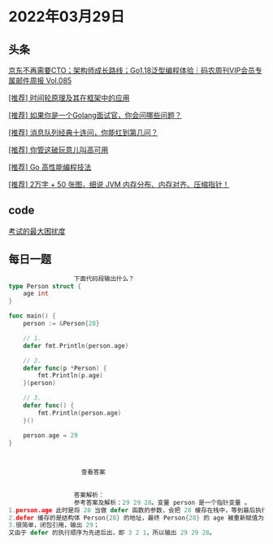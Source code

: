 # 2022年03月29日
## 头条
[京东不再需要CTO；架构师成长路线；Go1.18泛型编程体验｜码农周刊VIP会员专属邮件周报 Vol.085](https://toutiao.io/k/spdubm8)

[[推荐] 时间轮原理及其在框架中的应用](https://toutiao.io/k/1dwwpfd)

[[推荐] 如果你是一个Golang面试官，你会问哪些问题？](https://toutiao.io/k/yvw61mc)

[[推荐] 消息队列经典十连问，你能扛到第几问？](https://toutiao.io/k/8jfl3pp)

[[推荐] 你管这破玩意儿叫高可用](https://toutiao.io/k/qudsbeg)

[[推荐] Go 高性能编程技法](https://toutiao.io/k/405ts7m)

[[推荐] 2万字 + 50 张图，细说 JVM 内存分布、内存对齐、压缩指针！](https://toutiao.io/k/02whm5c)



## code
[考试的最大困扰度](https://leetcode-cn.com/problems/maximize-the-confusion-of-an-exam)



## 每日一题
```go
                  下面代码段输出什么？
type Person struct {
	age int
}

func main() {
	person := &Person{28}

	// 1. 
	defer fmt.Println(person.age)

	// 2.
	defer func(p *Person) {
		fmt.Println(p.age)
	}(person)  

	// 3.
	defer func() {
		fmt.Println(person.age)
	}()

	person.age = 29
}


                  
                    查看答案
                  
                
                  答案解析：
                  参考答案及解析：29 29 28。变量 person 是一个指针变量 。
1.person.age 此时是将 28 当做 defer 函数的参数，会把 28 缓存在栈中，等到最后执行该 defer 语句的时候取出，即输出 28；
2.defer 缓存的是结构体 Person{28} 的地址，最终 Person{28} 的 age 被重新赋值为 29，所以 defer 语句最后执行的时候，依靠缓存的地址取出的 age 便是 29，即输出 29；
3.很简单，闭包引用，输出 29；
又由于 defer 的执行顺序为先进后出，即 3 2 1，所以输出 29 29 28。

                
```


